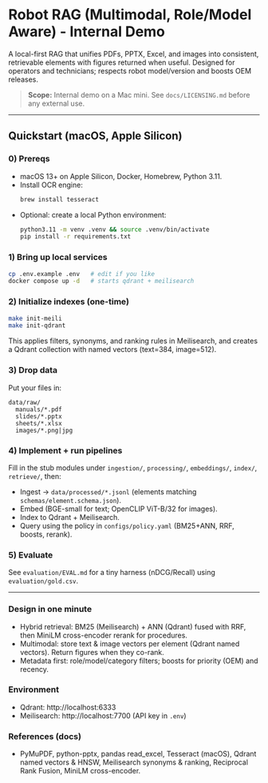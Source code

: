 # Robot RAG (Multimodal, Role/Model Aware) - Internal Demo

A local-first RAG that unifies PDFs, PPTX, Excel, and images into consistent, retrievable elements with figures returned when useful. Designed for operators and technicians; respects robot model/version and boosts OEM releases.

> **Scope:** Internal demo on a Mac mini. See `docs/LICENSING.md` before any external use.

---

## Quickstart (macOS, Apple Silicon)

### 0) Prereqs

- macOS 13+ on Apple Silicon, Docker, Homebrew, Python 3.11.
- Install OCR engine:
  ```bash
  brew install tesseract
  ```
- Optional: create a local Python environment:
  ```bash
  python3.11 -m venv .venv && source .venv/bin/activate
  pip install -r requirements.txt
  ```

### 1) Bring up local services

```bash
cp .env.example .env   # edit if you like
docker compose up -d   # starts qdrant + meilisearch
```

### 2) Initialize indexes (one-time)

```bash
make init-meili
make init-qdrant
```

This applies filters, synonyms, and ranking rules in Meilisearch, and creates a Qdrant collection with named vectors (text=384, image=512).

### 3) Drop data

Put your files in:

```
data/raw/
  manuals/*.pdf
  slides/*.pptx
  sheets/*.xlsx
  images/*.png|jpg
```

### 4) Implement + run pipelines

Fill in the stub modules under `ingestion/`, `processing/`, `embeddings/`, `index/`, `retrieve/`, then:
- Ingest -> `data/processed/*.jsonl` (elements matching `schemas/element.schema.json`).
- Embed (BGE-small for text; OpenCLIP ViT-B/32 for images).
- Index to Qdrant + Meilisearch.
- Query using the policy in `configs/policy.yaml` (BM25+ANN, RRF, boosts, rerank).

### 5) Evaluate

See `evaluation/EVAL.md` for a tiny harness (nDCG/Recall) using `evaluation/gold.csv`.

---

### Design in one minute

- Hybrid retrieval: BM25 (Meilisearch) + ANN (Qdrant) fused with RRF, then MiniLM cross-encoder rerank for procedures.
- Multimodal: store text & image vectors per element (Qdrant named vectors). Return figures when they co-rank.
- Metadata first: role/model/category filters; boosts for priority (OEM) and recency.

### Environment

- Qdrant: http://localhost:6333
- Meilisearch: http://localhost:7700 (API key in `.env`)

### References (docs)

- PyMuPDF, python-pptx, pandas read_excel, Tesseract (macOS), Qdrant named vectors & HNSW, Meilisearch synonyms & ranking, Reciprocal Rank Fusion, MiniLM cross-encoder.
